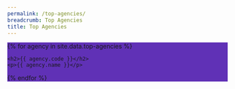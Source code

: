 ```yaml
---
permalink: /top-agencies/
breadcrumb: Top Agencies
title: Top Agencies
---
```


<section class="bp-section" style="background-color:#6031b6" id="top-a">
{% for agency in site.data.top-agencies %}
  <div id="d1">
  
    <h2>{{ agency.code }}</h2> 
    <p>{{ agency.name }}</p>
  </div>
{% endfor %}
</section>
